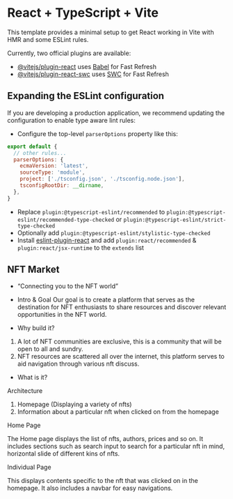 # React + TypeScript + Vite

This template provides a minimal setup to get React working in Vite with HMR and some ESLint rules.

Currently, two official plugins are available:

- [@vitejs/plugin-react](https://github.com/vitejs/vite-plugin-react/blob/main/packages/plugin-react/README.md) uses [Babel](https://babeljs.io/) for Fast Refresh
- [@vitejs/plugin-react-swc](https://github.com/vitejs/vite-plugin-react-swc) uses [SWC](https://swc.rs/) for Fast Refresh

## Expanding the ESLint configuration

If you are developing a production application, we recommend updating the configuration to enable type aware lint rules:

- Configure the top-level `parserOptions` property like this:

```js
export default {
  // other rules...
  parserOptions: {
    ecmaVersion: 'latest',
    sourceType: 'module',
    project: ['./tsconfig.json', './tsconfig.node.json'],
    tsconfigRootDir: __dirname,
  },
}
```

- Replace `plugin:@typescript-eslint/recommended` to `plugin:@typescript-eslint/recommended-type-checked` or `plugin:@typescript-eslint/strict-type-checked`
- Optionally add `plugin:@typescript-eslint/stylistic-type-checked`
- Install [eslint-plugin-react](https://github.com/jsx-eslint/eslint-plugin-react) and add `plugin:react/recommended` & `plugin:react/jsx-runtime` to the `extends` list

## NFT Market

- “Connecting you to the NFT world”

- Intro & Goal
Our goal is to create a platform that serves as the destination for NFT enthusiasts to share resources and discover relevant opportunities in the NFT world. 

- Why build it?

1. A lot of NFT communities are exclusive, this is a community that will be open to all and sundry. 
2. NFT resources are scattered all over the internet, this platform serves to aid navigation through various nft discuss.

- What is it?

Architecture

1. Homepage (Displaying a variety of nfts)
2. Information about a particular nft when clicked on from the homepage

Home Page

The Home page displays the list of nfts, authors, prices and so on. It includes sections such as search input to search for a particular nft in mind, horizontal slide of different kins of nfts.

Individual Page

This displays contents specific to the nft that was clicked on in the homepage. It also includes a navbar for easy navigations.